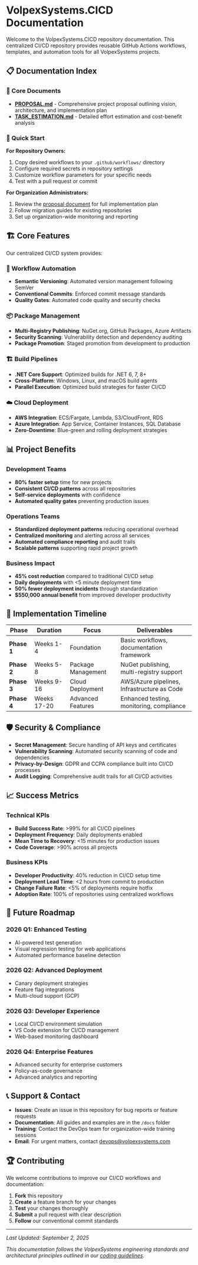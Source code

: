 # VolpexSystems.CICD Documentation

Welcome to the VolpexSystems.CICD repository documentation. This centralized CI/CD repository provides reusable GitHub Actions workflows, templates, and automation tools for all VolpexSystems projects.

## 📋 Documentation Index

### 📄 Core Documents

- **[PROPOSAL.md](./PROPOSAL.md)** - Comprehensive project proposal outlining vision, architecture, and implementation plan
- **[TASK_ESTIMATION.md](./TASK_ESTIMATION.md)** - Detailed effort estimation and cost-benefit analysis

### 🚀 Quick Start

**For Repository Owners:**

1. Copy desired workflows to your `.github/workflows/` directory
2. Configure required secrets in repository settings
3. Customize workflow parameters for your specific needs
4. Test with a pull request or commit

**For Organization Administrators:**

1. Review the [proposal document](./PROPOSAL.md) for full implementation plan
2. Follow migration guides for existing repositories
3. Set up organization-wide monitoring and reporting

## 🏗️ Core Features

Our centralized CI/CD system provides:

### 🔄 Workflow Automation

- **Semantic Versioning**: Automated version management following SemVer
- **Conventional Commits**: Enforced commit message standards
- **Quality Gates**: Automated code quality and security checks

### 📦 Package Management

- **Multi-Registry Publishing**: NuGet.org, GitHub Packages, Azure Artifacts
- **Security Scanning**: Vulnerability detection and dependency auditing
- **Package Promotion**: Staged promotion from development to production

### 🏗️ Build Pipelines

- **.NET Core Support**: Optimized builds for .NET 6, 7, 8+
- **Cross-Platform**: Windows, Linux, and macOS build agents
- **Parallel Execution**: Optimized build strategies for faster CI/CD

### ☁️ Cloud Deployment

- **AWS Integration**: ECS/Fargate, Lambda, S3/CloudFront, RDS
- **Azure Integration**: App Service, Container Instances, SQL Database
- **Zero-Downtime**: Blue-green and rolling deployment strategies

## 📊 Project Benefits

### Development Teams

- **80% faster setup** time for new projects
- **Consistent CI/CD patterns** across all repositories
- **Self-service deployments** with confidence
- **Automated quality gates** preventing production issues

### Operations Teams

- **Standardized deployment patterns** reducing operational overhead
- **Centralized monitoring** and alerting across all services
- **Automated compliance reporting** and audit trails
- **Scalable patterns** supporting rapid project growth

### Business Impact

- **45% cost reduction** compared to traditional CI/CD setup
- **Daily deployments** with <5 minute deployment time
- **50% fewer deployment incidents** through standardization
- **$550,000 annual benefit** from improved developer productivity

## 🎯 Implementation Timeline

| Phase | Duration | Focus | Deliverables |
|-------|----------|-------|-------------|
| **Phase 1** | Weeks 1-4 | Foundation | Basic workflows, documentation framework |
| **Phase 2** | Weeks 5-8 | Package Management | NuGet publishing, multi-registry support |
| **Phase 3** | Weeks 9-16 | Cloud Deployment | AWS/Azure pipelines, Infrastructure as Code |
| **Phase 4** | Weeks 17-20 | Advanced Features | Enhanced testing, monitoring, compliance |

## 🛡️ Security & Compliance

- **Secret Management**: Secure handling of API keys and certificates
- **Vulnerability Scanning**: Automated security scanning of code and dependencies
- **Privacy-by-Design**: GDPR and CCPA compliance built into CI/CD processes
- **Audit Logging**: Comprehensive audit trails for all CI/CD activities

## 📈 Success Metrics

### Technical KPIs
- **Build Success Rate**: >99% for all CI/CD pipelines
- **Deployment Frequency**: Daily deployments enabled
- **Mean Time to Recovery**: <15 minutes for production issues
- **Code Coverage**: >90% across all projects

### Business KPIs
- **Developer Productivity**: 40% reduction in CI/CD setup time
- **Deployment Lead Time**: <2 hours from commit to production
- **Change Failure Rate**: <5% of deployments require hotfix
- **Adoption Rate**: 100% of repositories using centralized workflows

## 🚀 Future Roadmap

### 2026 Q1: Enhanced Testing
- AI-powered test generation
- Visual regression testing for web applications
- Automated performance baseline detection

### 2026 Q2: Advanced Deployment
- Canary deployment strategies
- Feature flag integrations
- Multi-cloud support (GCP)

### 2026 Q3: Developer Experience
- Local CI/CD environment simulation
- VS Code extension for CI/CD management
- Web-based monitoring dashboard

### 2026 Q4: Enterprise Features
- Advanced security for enterprise customers
- Policy-as-code governance
- Advanced analytics and reporting

## 📞 Support & Contact

- **Issues**: Create an issue in this repository for bug reports or feature requests
- **Documentation**: All guides and examples are in the `/docs` folder
- **Training**: Contact the DevOps team for organization-wide training sessions
- **Email**: For urgent matters, contact [devops@volpexsystems.com](mailto:devops@volpexsystems.com)

## 🏆 Contributing

We welcome contributions to improve our CI/CD workflows and documentation:

1. **Fork** this repository
2. **Create** a feature branch for your changes
3. **Test** your changes thoroughly
4. **Submit** a pull request with clear description
5. **Follow** our conventional commit standards

---

*Last Updated: September 2, 2025*

*This documentation follows the VolpexSystems engineering standards and architectural principles outlined in our [coding guidelines](../.github/copilot-instructions.md).*
